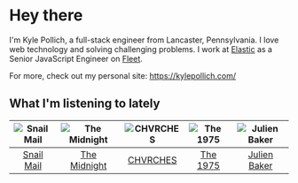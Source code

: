 # Hey there


I'm Kyle Pollich, a full-stack engineer from Lancaster, Pennsylvania. I love web technology and solving challenging problems.
I work at [Elastic](https://www.elastic.co/) as a Senior JavaScript Engineer on [Fleet](https://www.elastic.co/guide/en/fleet/current/fleet-overview.html).

For more, check out my personal site: https://kylepollich.com/

## What I'm listening to lately

<!-- begin artists -->
  |![Snail Mail](https://i.scdn.co/image/ab6761610000f178d17078227246fc97957c7108)|![The Midnight](https://i.scdn.co/image/ab6761610000f178767aa54ea96b135c06652d96)|![CHVRCHES](https://i.scdn.co/image/ab6761610000f178ea72be78f2a71616661b982e)|![The 1975](https://i.scdn.co/image/ab6761610000f178592231ad18aab7a47772a958)|![Julien Baker](https://i.scdn.co/image/ab6761610000f17818d2e50502f980f076053a1c)|
  |:---:|:---:|:---:|:---:|:---:|
  |[Snail Mail](https://open.spotify.com/artist/4QkSD9TRUnMtI8Fq1jXJJe)|[The Midnight](https://open.spotify.com/artist/2NFrAuh8RQdQoS7iYFbckw)|[CHVRCHES](https://open.spotify.com/artist/3CjlHNtplJyTf9npxaPl5w)|[The 1975](https://open.spotify.com/artist/3mIj9lX2MWuHmhNCA7LSCW)|[Julien Baker](https://open.spotify.com/artist/12zbUHbPHL5DGuJtiUfsip)|
<!-- end artists -->
